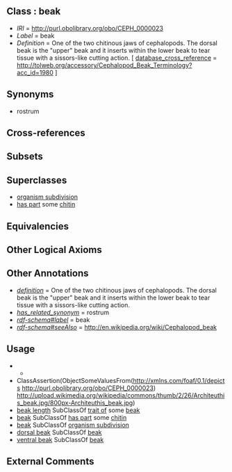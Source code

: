 
## Class : beak

 * *IRI* = http://purl.obolibrary.org/obo/CEPH_0000023
 * *Label* = beak
 * *Definition* = One of the two chitinous jaws of cephalopods. The dorsal beak is the &quot;upper&quot; beak and it inserts within the lower beak to tear tissue with a sissors-like cutting action. [ [database_cross_reference](../../ef/oboInOwl#hasDbXref.md) = http://tolweb.org/accessory/Cephalopod_Beak_Terminology?acc_id=1980 ]

## Synonyms

 * rostrum

## Cross-references


## Subsets


## Superclasses

 * [organism subdivision](../../UBERON/75/UBERON_0000475.md)
 * [has part](../../BFO/51/BFO_0000051.md) some [chitin](../../CEPH/59/CEPH_0000059.md)

## Equivalencies


## Other Logical Axioms


## Other Annotations

 * *[definition](../../IAO/15/IAO_0000115.md)* = One of the two chitinous jaws of cephalopods. The dorsal beak is the &quot;upper&quot; beak and it inserts within the lower beak to tear tissue with a sissors-like cutting action.
 * *[has_related_synonym](../../ym/oboInOwl#hasRelatedSynonym.md)* = rostrum
 * *[rdf-schema#label](../../el/rdf-schema#label.md)* = beak
 * *[rdf-schema#seeAlso](../../so/rdf-schema#seeAlso.md)* = http://en.wikipedia.org/wiki/Cephalopod_beak

## Usage

 * -
 * ClassAssertion(ObjectSomeValuesFrom(<http://xmlns.com/foaf/0.1/depicts> <http://purl.obolibrary.org/obo/CEPH_0000023>) <http://upload.wikimedia.org/wikipedia/commons/thumb/2/26/Architeuthis_beak.jpg/800px-Architeuthis_beak.jpg>)
 * [beak length](../../CEPH/41/CEPH_0001041.md) SubClassOf [trait of](../../ceph#trait/of/ceph#trait_of.md) some [beak](../../CEPH/23/CEPH_0000023.md)
 * [beak](../../CEPH/23/CEPH_0000023.md) SubClassOf [has part](../../BFO/51/BFO_0000051.md) some [chitin](../../CEPH/59/CEPH_0000059.md)
 * [beak](../../CEPH/23/CEPH_0000023.md) SubClassOf [organism subdivision](../../UBERON/75/UBERON_0000475.md)
 * [dorsal beak](../../CEPH/25/CEPH_0001025.md) SubClassOf [beak](../../CEPH/23/CEPH_0000023.md)
 * [ventral beak](../../CEPH/26/CEPH_0001026.md) SubClassOf [beak](../../CEPH/23/CEPH_0000023.md)

## External Comments

